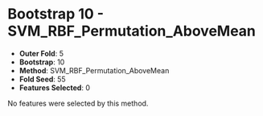 # Bootstrap 10 - SVM_RBF_Permutation_AboveMean

- **Outer Fold**: 5
- **Bootstrap**: 10
- **Method**: SVM_RBF_Permutation_AboveMean
- **Fold Seed**: 55
- **Features Selected**: 0

No features were selected by this method.
